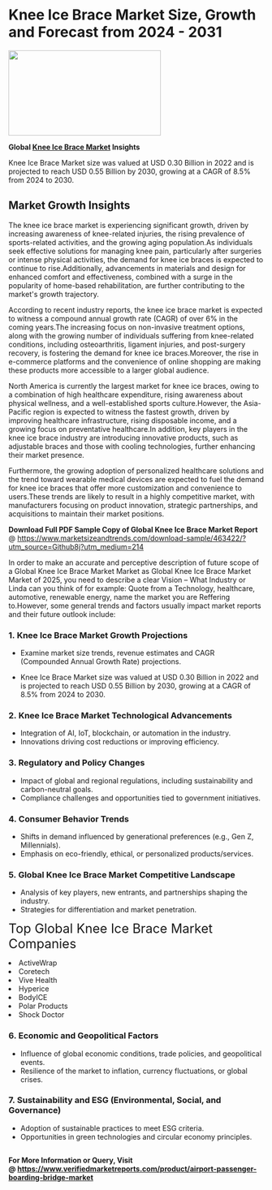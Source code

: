 <H1>Knee Ice Brace Market Size, Growth and Forecast from 2024 - 2031</H1><img class="aligncenter size-medium wp-image-584254" src="https://thirdeyenews.in/wp-content/uploads/2024/09/Global-Market-Research-300x168.jpeg" alt="" width="300" height="168" /><p><strong>Global&nbsp;<a href="https://www.marketsizeandtrends.com/download-sample/463422/?utm_source=Github8j?utm_medium=214">Knee Ice Brace Market</a> Insights</strong></p><p>Knee Ice Brace Market size was valued at USD 0.30 Billion in 2022 and is projected to reach USD 0.55 Billion by 2030, growing at a CAGR of 8.5% from 2024 to 2030.</p><p><h2>Market Growth Insights</h2> <p>The knee ice brace market is experiencing significant growth, driven by increasing awareness of knee-related injuries, the rising prevalence of sports-related activities, and the growing aging population.As individuals seek effective solutions for managing knee pain, particularly after surgeries or intense physical activities, the demand for knee ice braces is expected to continue to rise.Additionally, advancements in materials and design for enhanced comfort and effectiveness, combined with a surge in the popularity of home-based rehabilitation, are further contributing to the market's growth trajectory.</p> <p>According to recent industry reports, the knee ice brace market is expected to witness a compound annual growth rate (CAGR) of over 6% in the coming years.The increasing focus on non-invasive treatment options, along with the growing number of individuals suffering from knee-related conditions, including osteoarthritis, ligament injuries, and post-surgery recovery, is fostering the demand for knee ice braces.Moreover, the rise in e-commerce platforms and the convenience of online shopping are making these products more accessible to a larger global audience.</p> <p>North America is currently the largest market for knee ice braces, owing to a combination of high healthcare expenditure, rising awareness about physical wellness, and a well-established sports culture.However, the Asia-Pacific region is expected to witness the fastest growth, driven by improving healthcare infrastructure, rising disposable income, and a growing focus on preventative healthcare.In addition, key players in the knee ice brace industry are introducing innovative products, such as adjustable braces and those with cooling technologies, further enhancing their market presence.</p> <p>Furthermore, the growing adoption of personalized healthcare solutions and the trend toward wearable medical devices are expected to fuel the demand for knee ice braces that offer more customization and convenience to users.These trends are likely to result in a highly competitive market, with manufacturers focusing on product innovation, strategic partnerships, and acquisitions to maintain their market positions.</p> <p><span class=""><strong>Download Full PDF Sample Copy of Global Knee Ice Brace Market Report</strong> @ <a href="https://www.marketsizeandtrends.com/download-sample/463422/?utm_source=Github8j?utm_medium=214" target="_blank">https://www.marketsizeandtrends.com/download-sample/463422/?utm_source=Github8j?utm_medium=214</a></span></p><p>In order to make an accurate and perceptive description of future scope of a Global&nbsp;Knee Ice Brace Market Market as Global&nbsp;Knee Ice Brace Market Market of 2025, you need to describe a clear Vision &ndash; What Industry or Linda can you think of for example: Quote from a Technology, healthcare, automotive, renewable energy, name the market you are Reffering to.However, some general trends and factors usually impact market reports and their future outlook include:</p><h3>1.&nbsp;<strong>Knee Ice Brace Market Growth Projections</strong></h3><ul><li>Examine market size trends, revenue estimates and CAGR (Compounded Annual Growth Rate) projections.</li><li><p>Knee Ice Brace Market size was valued at USD 0.30 Billion in 2022 and is projected to reach USD 0.55 Billion by 2030, growing at a CAGR of 8.5% from 2024 to 2030.</p></li></ul><h3>2.&nbsp;<strong>Knee Ice Brace Market Technological Advancements</strong></h3><ul><li>Integration of AI, IoT, blockchain, or automation in the industry.</li><li>Innovations driving cost reductions or improving efficiency.</li></ul><h3>3.&nbsp;<strong>Regulatory and Policy Changes</strong></h3><ul><li>Impact of global and regional regulations, including sustainability and carbon-neutral goals.</li><li>Compliance challenges and opportunities tied to government initiatives.</li></ul><h3>4.&nbsp;<strong>Consumer Behavior Trends</strong></h3><ul><li>Shifts in demand influenced by generational preferences (e.g., Gen Z, Millennials).</li><li>Emphasis on eco-friendly, ethical, or personalized products/services.</li></ul><h3>5.&nbsp;<strong>Global Knee Ice Brace Market Competitive Landscape</strong></h3><ul><li>Analysis of key players, new entrants, and partnerships shaping the industry.</li><li>Strategies for differentiation and market penetration.</li></ul><p data-pm-slice="1 1 []"><span style="color: inherit; font-family: inherit; font-size: 25px;">Top Global Knee Ice Brace Market Companies</span></p><div class="" data-test-id=""><p><li>ActiveWrap</li><li> Coretech</li><li> Vive Health</li><li> Hyperice</li><li> BodyICE</li><li> Polar Products</li><li> Shock Doctor</li></p></div><h3>6.&nbsp;<strong>Economic and Geopolitical Factors</strong></h3><ul><li>Influence of global economic conditions, trade policies, and geopolitical events.</li><li>Resilience of the market to inflation, currency fluctuations, or global crises.</li></ul><h3>7.&nbsp;<strong>Sustainability and ESG (Environmental, Social, and Governance)</strong></h3><ul><li>Adoption of sustainable practices to meet ESG criteria.</li><li>Opportunities in green technologies and circular economy principles.</li></ul><h2><strong style="font-size: 14px;">For More Information or Query, Visit @&nbsp;</strong><a style="background-color: #ffffff; font-size: 14px;" href="https://www.marketsizeandtrends.com/report/knee-ice-brace-market/" target="_blank">https://www.verifiedmarketreports.com/product/airport-passenger-boarding-bridge-market</a></h2>